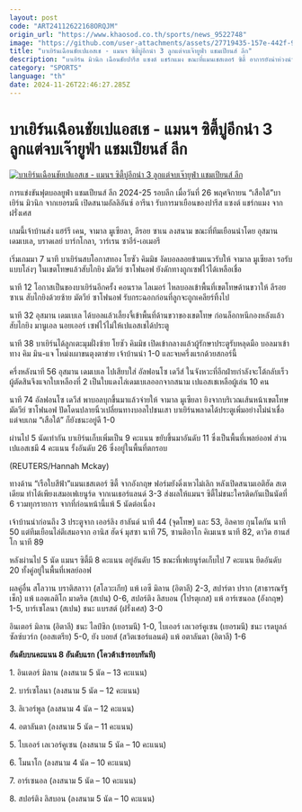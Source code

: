 ```yaml
---
layout: post
code: "ART24112622168ORQJM"
origin_url: "https://www.khaosod.co.th/sports/news_9522748"
image: "https://github.com/user-attachments/assets/27719435-157e-442f-9e96-158cdfd3b80e"
title: "บาเยิร์นเฉือนชัยเปแอสเช - แมนฯ ซิตี้บู่อีกนำ 3 ลูกแต่จบเจ๊ายูฟ่า แชมเปียนส์ ลีก"
description: "บาเยิร์น มิวนิก เฉือนชัยปารีส แซงต์ แชร์กแมง ขณะที่แมนเชสเตอร์ ซิตี้ อาการยังน่าห่วงนำคู่แข่ง 3 ลูก โดนตีเสมอเฉยในแมตช์รอบลีกของศึกยูฟ่า แชมเปียนส์ ลีก"
category: "SPORTS"
language: "th"
date: 2024-11-26T22:46:27.285Z
---
```


# บาเยิร์นเฉือนชัยเปแอสเช - แมนฯ ซิตี้บู่อีกนำ 3 ลูกแต่จบเจ๊ายูฟ่า แชมเปียนส์ ลีก

[![บาเยิร์นเฉือนชัยเปแอสเช - แมนฯ ซิตี้บู่อีกนำ 3 ลูกแต่จบเจ๊ายูฟ่า แชมเปียนส์ ลีก](https://www.khaosod.co.th/wpapp/uploads/2024/11/AP24331748453357.jpg "บาเยิร์นเฉือนชัยเปแอสเช - แมนฯ ซิตี้บู่อีกนำ 3 ลูกแต่จบเจ๊ายูฟ่า แชมเปียนส์ ลีก")](https://www.khaosod.co.th/wpapp/uploads/2024/11/AP24331748453357.jpg)

การแข่งขันฟุตบอลยูฟ่า แชมเปียนส์ ลีก 2024-25 รอบลีก เมื่อวันที่ 26 พฤศจิกายน “เสือใต้”บาเยิร์น มิวนิก จากเยอรมนี เปิดสนามอัลลิอันซ์ อารีนา รับการมาเยือนของปารีส แซงต์ แชร์กแมง จากฝรั่งเศส

เกมนี้เจ้าบ้านส่ง แฮร์รี เคน, จามาล มูเซียลา, ลีรอย ซาเน ลงสนาม ขณะที่ทีมเยือนนำโดย อุสมาน เดมเบเล, บราดเลย์ บาร์กโกลา, วาร์เรน ซาอีร์-เอเมอรี

เริ่มเกมมา 7 นาที บาเยิร์นสบโอกาสทอง โยซัว คิมมิช งัดบอลลอยข้ามแนวรับให้ จามาล มูเซียลา รอรับแบบโล่งๆ ในเขตโทษแล้วสับไกยิง มัตวีย์ ซาโฟนอฟ ยังดักทางถูกเซฟไว้ได้เหลือเชื่อ

นาที 12 โอกาสเป็นของบาเยิร์นอีกครั้ง คอนราด ไลเมอร์ ไหลบอลเข้าพื้นที่เขตโทษด้านขวาให้ ลีรอย ซาเน สับไกยิงด้วยซ้าย มัตวีย์ ซาโฟนอฟ รับกระฉอกก่อนที่ลูกจะถูกเคลียร์ทิ้งไป

นาที 32 อุสมาน เดมเบเล ได้บอลแล้วเลี้ยงจี้เข้าพื้นที่ด้านขวาของเขตโทษ ก่อนล็อกหนีกองหลังแล้วสับไกยิง มานูเอล นอยเออร์ เซฟไว้ไม่ให้เปแอสเชได้ประตู

นาที 38 บาเยิร์นได้ลูกเตะมุมฝั่งซ้าย โยซัว คิมมิช เปิดเข้ากลางแล้วผู้รักษาประตูรับหลุดมือ บอลมาเข้าทาง คิม มิน-แจ โหม่งเผาขนตุงตาข่าย เจ้าบ้านนำ 1-0 และจบครึ่งแรกด้วยสกอร์นี้

ครึ่งหลังนาที 56 อุสมาน เดมเบเล ไปเสียบใส่ อัลฟอนโซ เดวีส์ ในจังหวะที่อีกฝ่ายกำลังจะโต้กลับเร็ว ผู้ตัดสินจึงแจกใบเหลืองที่ 2 เป็นใบแดงไล่เดมเบเลออกจากสนาม เปแอสเชเหลือผู้เล่น 10 คน

นาที 74 อัลฟอนโซ เดวีส์ พาบอลบุกขึ้นมาแล้วจ่ายให้ จามาล มูเซียลา ยิงจากบริเวณเส้นหน้าเขตโทษมัตวีย์ ซาโฟนอฟ ปัดโดนปลายนิ้วเปลี่ยนทางบอลไปชนเสา บาเยิร์นพลาดได้ประตูเพิ่มอย่างไม่น่าเชื่อ แต่จบเกม “เสือใต้” ก็ยังชนะอยู่ดี 1-0

ผ่านไป 5 นัดเท่ากัน บาเยิร์นเก็บเพิ่มเป็น 9 คะแนน ขยับขึ้นมาอันดับ 11 ซึ่งเป็นพื้นที่เพลย์ออฟ ส่วนเปแอสเชมี 4 คะแนน รั้งอันดับ 26 ซึ่งอยู่ในพื้นที่ตกรอบ

(REUTERS/Hannah Mckay)

ทางด้าน “เรือใบสีฟ้า”แมนเชสเตอร์ ซิตี้ จากอังกฤษ ฟอร์มยังดิ่งเหวไม่เลิก หลังเปิดสนามเอติฮัด สเตเดียม ทำได้เพียงเสมอเฟเยนูร์ด จากเนเธอร์แลนด์ 3-3 ส่งผลให้แมนฯ ซิตี้ไม่ชนะใครติดกันเป็นนัดที่ 6 รวมทุกรายการ จากที่ก่อนหน้านี้แพ้ 5 นัดต่อเนื่อง

เจ้าบ้านนำก่อนถึง 3 ประตูจาก เออร์ลิง ฮาลันด์ นาที 44 (จุดโทษ) และ 53, อิลคาย กุนโดกัน นาที 50 แต่ทีมเยือนไล่ตีเสมอจาก อานิส ฮัดจ์ มุสซา นาที 75, ซานติอาโก คิเมเนซ นาที 82, ดาวิด ฮานส์โก นาที 89

หลังผ่านไป 5 นัด แมนฯ ซิตี้มี 8 คะแนน อยู่อันดับ 15 ขณะที่เฟเยนูร์ดเก็บไป 7 คะแนน ยึดอันดับ 20 ทั้งคู่อยู่ในพื้นที่เพลย์ออฟ

ผลคู่อื่น สโลวาน บราติสลาวา (สโลวะเกีย) แพ้ เอซี มิลาน (อิตาลี) 2-3, สปาร์ตา ปราก (สาธารณรัฐเช็ก) แพ้ แอตเลติโก มาดริด (สเปน) 0-6, สปอร์ติง ลิสบอน (โปรตุเกส) แพ้ อาร์เซนอล (อังกฤษ) 1-5, บาร์เซโลนา (สเปน) ชนะ แบรสต์ (ฝรั่งเศส) 3-0

อินเตอร์ มิลาน (อิตาลี) ชนะ ไลป์ซิก (เยอรมนี) 1-0, ไบเออร์ เลเวอร์คูเซน (เยอรมนี) ชนะ เรดบูลล์ ซัลซ์บวร์ก (ออสเตรีย) 5-0, ยัง บอยส์ (สวิตเซอร์แลนด์) แพ้ อตาลันตา (อิตาลี) 1-6

**อันดับบนคะแนน 8 อันดับแรก (โควต้าเข้ารอบทันที)**

1\. อินเตอร์ มิลาน (ลงสนาม 5 นัด – 13 คะแนน)

2\. บาร์เซโลนา (ลงสนาม 5 นัด – 12 คะแนน)

3\. ลิเวอร์พูล (ลงสนาม 4 นัด – 12 คะแนน)

4\. อตาลันตา (ลงสนาม 5 นัด – 11 คะแนน)

5\. ไบเออร์ เลเวอร์คูเซน (ลงสนาม 5 นัด – 10 คะแนน)

6\. โมนาโก (ลงสนาม 4 นัด – 10 คะแนน)

7\. อาร์เซนอล (ลงสนาม 5 นัด – 10 คะแนน)

8\. สปอร์ติง ลิสบอน (ลงสนาม 5 นัด – 10 คะแนน)